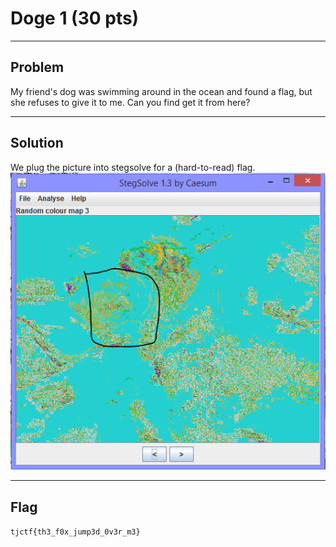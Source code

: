 # Doge 1 (30 pts)

---

## Problem
My friend's dog was swimming around in the ocean and found a flag, but she refuses to give it to me. Can you find get it from here? 

---

## Solution

We plug the picture into stegsolve for a (hard-to-read) flag.
![flag image](stegsolve1.PNG)

---

## Flag
`tjctf{th3_f0x_jump3d_0v3r_m3}`